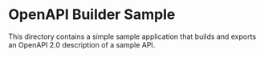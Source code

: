 # OpenAPI Builder Sample

This directory contains a simple sample application that builds
and exports an OpenAPI 2.0 description of a sample API.

